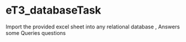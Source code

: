 # eT3_databaseTask
Import the provided excel sheet into any relational database , Answers some Queries questions
